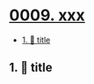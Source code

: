 # [0009. xxx](https://github.com/Tdahuyou/TNotes.egg/tree/main/notes/0009.%20xxx)

<!-- region:toc -->
- [1. 📒 title](#1--title)
<!-- endregion:toc -->

## 1. 📒 title
